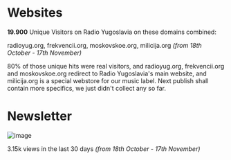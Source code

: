# Websites
**19.900** Unique Visitors on Radio Yugoslavia on these domains combined:

radioyug.org, frekvencii.org, moskovskoe.org, milicija.org _(from 18th October - 17th November)_

80% of those unique hits were real visitors, and radioyug.org, frekvencii.org and moskovskoe.org redirect to Radio Yugoslavia's main website, and milicija.org is a special webstore for our music label. Next publish shall contain more specifics, we just didn't collect any so far.

# Newsletter
![image](https://github.com/user-attachments/assets/92ecb559-c7d4-45f8-b159-8b3c6e20e9ec)

3.15k views in the last 30 days _(from 18th October - 17th November)_
